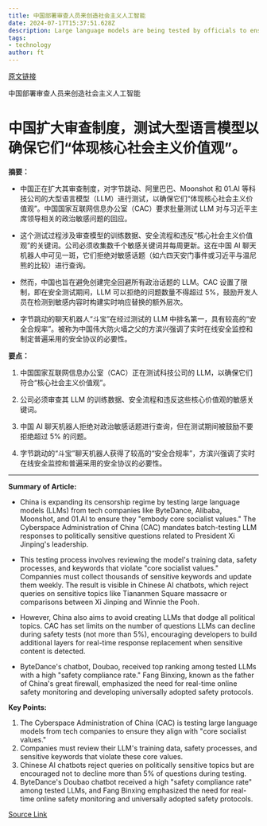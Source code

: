 ```yaml
---
title: 中国部署审查人员来创造社会主义人工智能
date: 2024-07-17T15:37:51.628Z
description: Large language models are being tested by officials to ensure their systems ‘embody core socialist values’
tags: 
- technology
author: ft
---
```


[原文链接](https://ft.com/content/10975044-f194-4513-857b-e17491d2a9e9)

中国部署审查人员来创造社会主义人工智能

# 中国扩大审查制度，测试大型语言模型以确保它们“体现核心社会主义价值观”。

**摘要：**

- 中国正在扩大其审查制度，对字节跳动、阿里巴巴、Moonshot 和 01.AI 等科技公司的大型语言模型（LLM）进行测试，以确保它们“体现核心社会主义价值观”。中国国家互联网信息办公室（CAC）要求批量测试 LLM 对与习近平主席领导相关的政治敏感问题的回应。

- 这个测试过程涉及审查模型的训练数据、安全流程和违反“核心社会主义价值观”的关键词。公司必须收集数千个敏感关键词并每周更新。这在中国 AI 聊天机器人中可见一斑，它们拒绝对敏感话题（如六四天安门事件或习近平与温尼熊的比较）进行查询。

- 然而，中国也旨在避免创建完全回避所有政治话题的 LLM。CAC 设置了限制，即在安全测试期间，LLM 可以拒绝的问题数量不得超过 5%，鼓励开发人员在检测到敏感内容时构建实时响应替换的额外层次。

- 字节跳动的聊天机器人“斗宝”在经过测试的 LLM 中排名第一，具有较高的“安全合规率”。被称为中国伟大防火墙之父的方滨兴强调了实时在线安全监控和制定普遍采用的安全协议的必要性。

**要点：**

1. 中国国家互联网信息办公室（CAC）正在测试科技公司的 LLM，以确保它们符合“核心社会主义价值观”。

2. 公司必须审查其 LLM 的训练数据、安全流程和违反这些核心价值观的敏感关键词。

3. 中国 AI 聊天机器人拒绝对政治敏感话题进行查询，但在测试期间被鼓励不要拒绝超过 5% 的问题。

4. 字节跳动的“斗宝”聊天机器人获得了较高的“安全合规率”，方滨兴强调了实时在线安全监控和普遍采用的安全协议的必要性。

---

 **Summary of Article:**  

- China is expanding its censorship regime by testing large language models (LLMs) from tech companies like ByteDance, Alibaba, Moonshot, and 01.AI to ensure they "embody core socialist values." The Cyberspace Administration of China (CAC) mandates batch-testing LLM responses to politically sensitive questions related to President Xi Jinping's leadership.

- This testing process involves reviewing the model's training data, safety processes, and keywords that violate "core socialist values." Compannies must collect thousands of sensitive keywords and update them weekly. The result is visible in Chinese AI chatbots, which reject queries on sensitive topics like Tiananmen Square massacre or comparisons between Xi Jinping and Winnie the Pooh.

- However, China also aims to avoid creating LLMs that dodge all political topics. CAC has set limits on the number of questions LLMs can decline during safety tests (not more than 5%), encouraging developers to build additional layers for real-time response replacement when sensitive content is detected.

- ByteDance's chatbot, Doubao, received top ranking among tested LLMs with a high "safety compliance rate." Fang Binxing, known as the father of China's great firewall, emphasized the need for real-time online safety monitoring and developing universally adopted safety protocols.

**Key Points:**  

1. The Cyberspace Administration of China (CAC) is testing large language models from tech companies to ensure they align with "core socialist values."
2. Companies must review their LLM's training data, safety processes, and sensitive keywords that violate these core values.
3. Chinese AI chatbots reject queries on politically sensitive topics but are encouraged not to decline more than 5% of questions during testing.
4. ByteDance's Doubao chatbot received a high "safety compliance rate" among tested LLMs, and Fang Binxing emphasized the need for real-time online safety monitoring and universally adopted safety protocols.

[Source Link](https://ft.com/content/10975044-f194-4513-857b-e17491d2a9e9)

